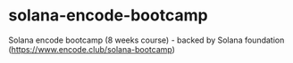 # solana-encode-bootcamp
Solana encode bootcamp (8 weeks course) - backed by Solana foundation (https://www.encode.club/solana-bootcamp)
